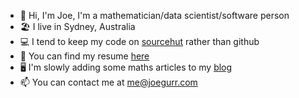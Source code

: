 - 👋 Hi, I'm Joe, I'm a mathematician/data scientist/software person
- 🏖️ I live in Sydney, Australia
- 💻 I tend to keep my code on [sourcehut](https://git.sr.ht/~joegurr) rather than github
- 📖 You can find my resume [here](https://github.com/joegurr/resume/blob/main/resume.pdf)
- 🖥️ I'm slowly adding some maths articles to my [blog](https://joegurr.com/)
- 📫 You can contact me at me@joegurr.com
